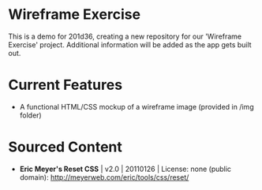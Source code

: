 # Wireframe Exercise
This is a demo for 201d36, creating a new repository for our 'Wireframe Exercise' project. Additional information will be added as the app gets built out.

# Current Features
* A functional HTML/CSS mockup of a wireframe image (provided in /img folder)

# Sourced Content
* **Eric Meyer's Reset CSS** | v2.0 | 20110126 | License: none (public domain): http://meyerweb.com/eric/tools/css/reset/